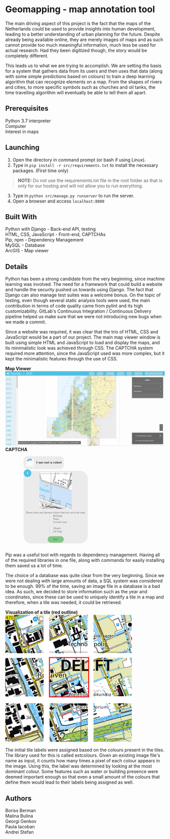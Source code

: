 # Geomapping - map annotation tool  
The main driving aspect of this project is the fact that the maps of the Netherlands could be used to provide insights into human development, leading to a better understanding of urban planning for the future. Despite already being available online, they are merely images of maps and as such cannot provide too much meaningful information, much less be used for actual research. Had they been digitized though, the story would be completely different.  

This leads us to what we are trying to accomplish. We are setting the basis for a system that gathers data from its users and then uses that data (along with some simple predictions based on colours) to train a deep learning algorithm that can recognize elements on a map. From the shapes of rivers and cities, to more specific symbols such as churches and oil tanks, the time travelling algorithm will eventually be able to tell them all apart.

## Prerequisites
Python 3.7 interpreter  
Computer  
Interest in maps  

## Launching
1) Open the directory in command prompt (or bash if using Linux).
2) Type in `pip install -r src/requirements.txt` to install the necessary packages. (First time only)

>**NOTE:** Do not use the requirements.txt file in the root folder as that is only for our hosting and will not allow you to run everything.

3) Type in `python src/manage.py runserver` to run the server.
4) Open a browser and access `localhost:8000`

## Built With
Python with Django - Back-end API, testing   
HTML, CSS, JavaScript - Front-end, CAPTCHAs  
Pip, npm - Dependency Management  
MySQL - Database  
ArcGIS - Map viewer

## Details
Python has been a strong candidate from the very beginning, since machine learning was involved. The need for a framework that could build a website and handle the security pushed us towards using Django. The fact that Django can also manage test suites was a welcome bonus. On the topic of testing, even though several static analysis tools were used, the main contribution in terms of code quality came from pylint and its high customizability. GitLab's Continuous Integration / Continuous Delivery pipeline helped us make sure that we were not introducing new bugs when we made a commit.  

Since a website was required, it was clear that the trio of HTML, CSS and JavaScript would be a part of our project. The main map viewer window is built using simple HTML and JavaScript to load and display the maps, and its minimalistic look was achieved through CSS. The CAPTCHA system required more attention, since the JavaScript used was more complex, but it kept the minimalistic features through the use of CSS.  

**Map Viewer**  
<img src="demo-img/mapview.PNG" width="600">   
**CAPTCHA**  
<img src="demo-img/captcha.PNG" width="300">  

Pip was a useful tool with regards to dependency management. Having all of the required libraries in one file, along with commands for easily installing them saved us a lot of time.  

The choice of a database was quite clear from the very beginning. Since we were not dealing with large amounts of data, a SQL system was considered to be enough. 99% of the time, saving an image file in a database is a bad idea. As such, we decided to store information such as the year and coordinates, since these can be used to uniquely identify a tile in a map and therefore, when a tile was needed, it could be retrieved.  

**Visualization of a tile (red outline)**  
<img src="demo-img/tiles.png" width="400">  

  
The initial tile labels were assigned based on the colours present in the tiles. The library used for this is called extcolours. Given an existing image file's name as input, it counts how many times a pixel of each colour appears in the image. Using this, the label was determined by looking at the most dominant colour. Some features such as water or building presence were deemed important enough so that even a small amount of the colours that define them would lead to their labels being assigned as well.

## Authors
Boriss Berman  
Malina Bulina  
Georgi Genkov  
Paula Iacoban  
Andrei Stefan
